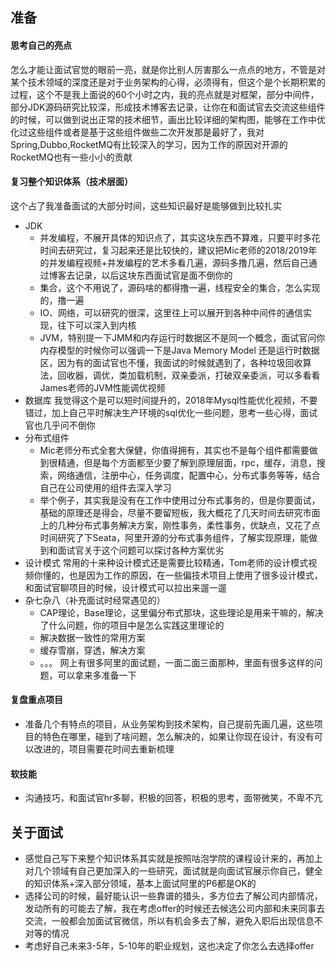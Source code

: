 ## 准备

#### 思考自己的亮点

怎么才能让面试官觉的眼前一亮，就是你比别人厉害那么一点点的地方，不管是对某个技术领域的深度还是对于业务架构的心得，必须得有，但这个是个长期积累的过程，这个不是我上面说的60个小时之内，我的亮点就是对框架，部分中间件，部分JDK源码研究比较深，形成技术博客去记录，让你在和面试官去交流这些组件的时候，可以做到说出正常的技术细节，画出比较详细的架构图，能够在工作中优化过这些组件或者是基于这些组件做些二次开发那是最好了，我对Spring,Dubbo,RocketMQ有比较深入的学习，因为工作的原因对开源的RocketMQ也有一些小小的贡献

#### 复习整个知识体系（技术层面）

这个占了我准备面试的大部分时间，这些知识最好是能够做到比较扎实

- JDK
  - 并发编程，不展开具体的知识点了，其实这块东西不算难，只要平时多花时间去研究过，复习起来还是比较快的，建议把Mic老师的2018/2019年的并发编程视频+并发编程的艺术多看几遍，源码多撸几遍，然后自己通过博客去记录，以后这块东西面试官是面不倒你的
  - 集合，这个不用说了，源码啥的都得撸一遍，线程安全的集合，怎么实现的，撸一遍
  - IO、网络，可以研究的很深，这里往上可以展开到各种中间件的通信实现，往下可以深入到内核
  - JVM，特别提一下JMM和内存运行时数据区不是同一个概念，面试官问你内存模型的时候你可以强调一下是Java Memory Model 还是运行时数据区，因为有的面试官也不懂，我面试的时候就遇到了，各种垃圾回收算法，回收器，调优，类加载机制，双亲委派，打破双亲委派，可以多看看James老师的JVM性能调优视频
- 数据库
  我觉得这个是可以短时间提升的，2018年Mysql性能优化视频，不要错过，加上自己平时解决生产环境的sql优化一些问题，思考一些心得，面试官也几乎问不倒你
- 分布式组件
  - Mic老师分布式全套大保健，你值得拥有，其实也不是每个组件都需要做到很精通，但是每个方面都至少要了解到原理层面，rpc，缓存，消息，搜索，网络通信，注册中心，任务调度，配置中心，分布式事务等等，结合自己在公司使用的组件去深入学习
  - 举个例子，其实我是没有在工作中使用过分布式事务的，但是你要面试，基础的原理还是得会，尽量不要留短板，我大概花了几天时间去研究市面上的几种分布式事务解决方案，刚性事务，柔性事务，优缺点，又花了点时间研究了下Seata，阿里开源的分布式事务组件，了解实现原理，能做到和面试官关于这个问题可以探讨各种方案优劣
- 设计模式
  常用的十来种设计模式还是需要比较精通，Tom老师的设计模式视频你懂的，也是因为工作的原因，在一些偏技术项目上使用了很多设计模式，和面试官聊项目的时候，设计模式可以拉出来遛一遛
- 杂七杂八（补充面试时经常遇见的）
  - CAP理论，Base理论，这里偏分布式那块，这些理论是用来干嘛的，解决了什么问题，你的项目中是怎么实践这里理论的
  - 解决数据一致性的常用方案
  - 缓存雪崩，穿透，解决方案
  - 。。。 网上有很多阿里的面试题，一面二面三面那种，里面有很多这样的问题，可以拿来多准备一下

#### 复盘重点项目

- 准备几个有特点的项目，从业务架构到技术架构，自己提前先画几遍，这些项目的特色在哪里，碰到了啥问题，怎么解决的，如果让你现在设计，有没有可以改进的，项目需要花时间去重新梳理

#### 软技能

- 沟通技巧，和面试官hr多聊，积极的回答，积极的思考，面带微笑，不卑不亢

## 关于面试

- 感觉自己写下来整个知识体系其实就是按照咕泡学院的课程设计来的，再加上对几个领域有自己更加深入的一些研究，面试就是向面试官展示你自己，健全的知识体系+深入部分领域，基本上面试阿里的P6都是OK的
- 选择公司的时候，最好能认识一些靠谱的猎头，多方位去了解公司内部情况，发动所有的可能去了解，我在考虑offer的时候还去候选公司内部和未来同事去交流，一般都会加面试官微信，所以有机会多去了解，避免入职后出现信息不对等的情况
- 考虑好自己未来3-5年，5-10年的职业规划，这也决定了你怎么去选择offer